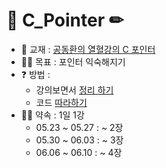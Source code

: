 # 📒 C_Pointer ✏

* 📖 교재 : [공동환의 열혈강의 C 포인터](https://freelec.co.kr/lecture/%EC%97%B4%ED%98%88%EA%B0%95%EC%9D%98-c-%ED%8F%AC%EC%9D%B8%ED%84%B0/)
* 💪🏻 목표 : 포인터 익숙해지기
* ❓ 방법 : 
  * 강의보면서 [정리 하기](https://github.com/Kang-SeoHyun/C_Language/tree/main/C_Pointer)
  * 코드 [따라하기](https://github.com/Kang-SeoHyun/C_Language/tree/main/C_Pointer/code)
* 🤙🏻 약속 : 1일 1강   
  *  05.23 ~ 05.27 : ~ 2장  
  *  05.30 ~ 06.03 : ~ 3장  
  *  06.06 ~ 06.10 : ~ 4장
